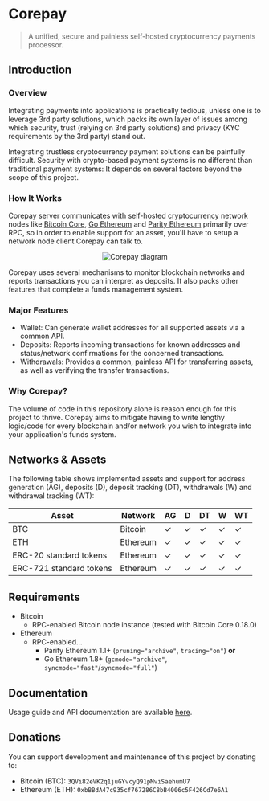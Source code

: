 # Corepay
> A unified, secure and painless self-hosted cryptocurrency payments processor.

## Introduction
### Overview
Integrating payments into applications is practically tedious, unless one is to leverage 3rd party solutions, which packs its own layer of issues among which security, trust (relying on 3rd party solutions) and privacy (KYC requirements by the 3rd party) stand out.

Integrating trustless cryptocurrency payment solutions can be painfully difficult. Security with crypto-based payment systems is no different than traditional payment systems: It depends on several factors beyond the scope of this project.

### How It Works
Corepay server communicates with self-hosted cryptocurrency network nodes like [Bitcoin Core](https://bitcoin.org/en/bitcoin-core), [Go Ethereum](https://geth.ethereum.org) and [Parity Ethereum](https://www.parity.io) primarily over RPC, so in order to enable support for an asset, you'll have to setup a network node client Corepay can talk to.

<p align="center">
  <img src="https://user-images.githubusercontent.com/12427840/66406300-51c19580-e9e3-11e9-8b11-f889b971a8c4.png" alt="Corepay diagram" />
</p>

Corepay uses several mechanisms to monitor blockchain networks and reports transactions you can interpret as deposits. It also packs other features that complete a funds management system.

### Major Features
- Wallet: Can generate wallet addresses for all supported assets via a common API.
- Deposits: Reports incoming transactions for known addresses and status/network confirmations for the concerned transactions.
- Withdrawals: Provides a common, painless API for transferring assets, as well as verifying the transfer transactions.

### Why Corepay?
The volume of code in this repository alone is reason enough for this project to thrive. Corepay aims to mitigate having to write lengthy logic/code for every blockchain and/or network you wish to integrate into your application's funds system.

## Networks & Assets
The following table shows implemented assets and support for address generation (AG), deposits (D), deposit tracking (DT), withdrawals (W) and withdrawal tracking (WT):

| Asset | Network | AG | D | DT | W | WT |
|--|--|--|--|--|--|--|
| BTC | Bitcoin | ✓ | ✓ | ✓ | ✓ | ✓ |
| ETH | Ethereum | ✓ | ✓ | ✓ | ✓ | ✓ |
| ERC-20 standard tokens | Ethereum | ✓ | ✓ | ✓ | ✓ | ✓ |
| ERC-721 standard tokens | Ethereum | ✓ | ✓ | ✓ | ✓ | ✓ |

## Requirements
- Bitcoin
  - RPC-enabled Bitcoin node instance (tested with Bitcoin Core 0.18.0)
- Ethereum
  - RPC-enabled...
    - Parity Ethereum 1.1+ (`pruning="archive"`, `tracing="on"`) **or**
    - Go Ethereum 1.8+ (`gcmode="archive"`, `syncmode="fast"`/`syncmode="full"`)

## Documentation
Usage guide and API documentation are available [here](./docs).

## Donations
You can support development and maintenance of this project by donating to:
- Bitcoin (BTC): `3QVi82eVK2q1juGYvcyQ91pMviSaehumU7`
- Ethereum (ETH): `0xbBBdA47c935cf767286C8bB4006c5F426Cd7e6A1`
